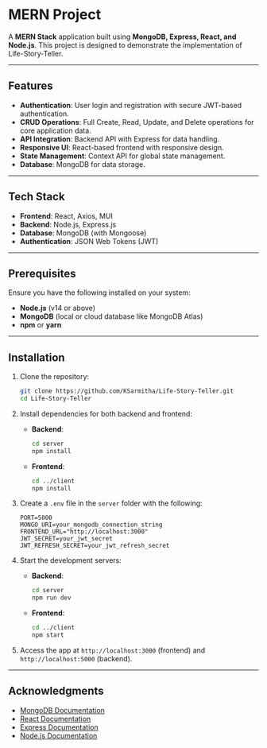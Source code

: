 # MERN Project

A **MERN Stack** application built using **MongoDB, Express, React, and Node.js**. This project is designed to demonstrate the implementation of Life-Story-Teller.

---

## Features

- **Authentication**: User login and registration with secure JWT-based authentication.
- **CRUD Operations**: Full Create, Read, Update, and Delete operations for core application data.
- **API Integration**: Backend API with Express for data handling.
- **Responsive UI**: React-based frontend with responsive design.
- **State Management**: Context API for global state management.
- **Database**: MongoDB for data storage.

---

## Tech Stack

- **Frontend**: React, Axios, MUI
- **Backend**: Node.js, Express.js
- **Database**: MongoDB (with Mongoose)
- **Authentication**: JSON Web Tokens (JWT)

---

## Prerequisites

Ensure you have the following installed on your system:

- **Node.js** (v14 or above)
- **MongoDB** (local or cloud database like MongoDB Atlas)
- **npm** or **yarn**

---

## Installation

1. Clone the repository:
   ```bash
   git clone https://github.com/KSarmitha/Life-Story-Teller.git
   cd Life-Story-Teller
   ```

2. Install dependencies for both backend and frontend:

   - **Backend**:
     ```bash
     cd server
     npm install
     ```

   - **Frontend**:
     ```bash
     cd ../client
     npm install
     ```

3. Create a `.env` file in the `server` folder with the following:

   ```env
   PORT=5000
   MONGO_URI=your_mongodb_connection_string
   FRONTEND_URL="http://localhost:3000"
   JWT_SECRET=your_jwt_secret
   JWT_REFRESH_SECRET=your_jwt_refresh_secret
   ```

4. Start the development servers:

   - **Backend**:
     ```bash
     cd server
     npm run dev
     ```

   - **Frontend**:
     ```bash
     cd ../client
     npm start
     ```

5. Access the app at `http://localhost:3000` (frontend) and `http://localhost:5000` (backend).

---

## Acknowledgments

- [MongoDB Documentation](https://www.mongodb.com/docs/)
- [React Documentation](https://reactjs.org/docs/getting-started.html)
- [Express Documentation](https://expressjs.com/)
- [Node.js Documentation](https://nodejs.org/en/docs/)
